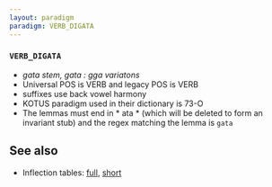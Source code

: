 ```yaml
---
layout: paradigm
paradigm: VERB_DIGATA
---
```

### ` VERB_DIGATA `

* _gata stem, gata : gga variatons_
* Universal POS is VERB and legacy POS is VERB
* suffixes use back vowel harmony
* KOTUS paradigm used in their dictionary is 73-O
* The lemmas must end in * ata * (which will be deleted to form an invariant stub) and the regex matching the lemma is ` gata `

## See also

* Inflection tables: [full](gen/D/digata.html), [short](gen/D/digata_wikt.html)

